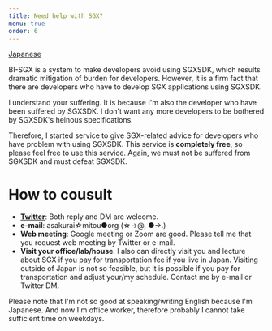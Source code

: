 ```yaml
---
title: Need help with SGX?
menu: true
order: 6
---
```


[Japanese](/docs/sgx_consult_ja.md)

BI-SGX is a system to make developers avoid using SGXSDK, which results dramatic mitigation of burden for developers. However, it is a firm fact that there are developers who have to develop SGX applications using SGXSDK.  

I understand your suffering. It is because I'm also the developer who have been suffered by SGXSDK. I don't want any more developers to be bothered by SGXSDK's heinous specifications.  

Therefore, I started service to give SGX-related advice for developers who have problem with using SGXSDK. This service is **completely free**, so please feel free to use this service. Again, we must not be suffered from SGXSDK and must defeat SGXSDK.  

# How to cousult
* [**Twitter**](https://twitter.com/dd_cliffford): Both reply and DM are welcome.
* **e-mail**: asakurai☆mitou●org (☆->@, ●->.)
* **Web meeting**: Google meeting or Zoom are good. Please tell me that you request web meeting by Twitter or e-mail.
* **Visit your office/lab/house**: I also can directly visit you and lecture about SGX if you pay for transportation fee if you live in Japan. Visiting outside of Japan is not so feasible, but it is possible if you pay for transportation and adjust your/my schedule. Contact me by e-mail or Twitter DM.


Please note that I'm not so good at speaking/writing English because I'm Japanese. And now I'm office worker, therefore probably I cannot take sufficient time on weekdays.
